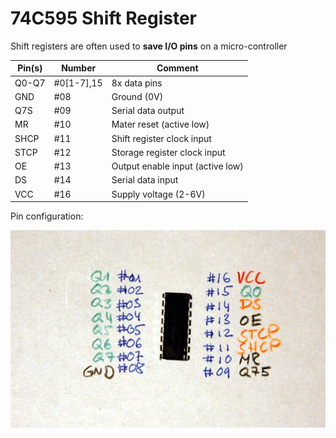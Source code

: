 # 74C595 Shift Register

Shift registers are often used to **save I/O pins** on a micro-controller

| Pin(s) | Number     | Comment                            |
|--------|------------|------------------------------------|
| Q0-Q7  | #0[1-7],15 | 8x data pins                       |
| GND    | #08        | Ground (0V)                        |
| Q7S    | #09        | Serial data output                 |
| MR     | #10        | Mater reset (active low)           |
| SHCP   | #11        | Shift register clock input         |
| STCP   | #12        | Storage register clock input       |
| OE     | #13        | Output enable input (active low)   |
| DS     | #14        | Serial data input                  |
| VCC    | #16        | Supply voltage (2-6V)              |
 
Pin configuration:

![shift_register.jpg](shift_register.jpg)

